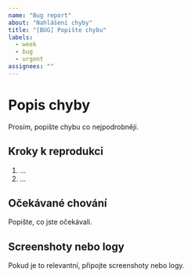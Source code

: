 ```yaml
---
name: "Bug report"
about: "Nahlášení chyby"
title: "[BUG] Popište chybu"
labels: 
  - week
  - bug
  - urgent
assignees: ""
---
```


# Popis chyby

Prosím, popište chybu co nejpodrobněji.

## Kroky k reprodukci
1. ...
2. ...

## Očekávané chování
Popište, co jste očekávali.

## Screenshoty nebo logy
Pokud je to relevantní, připojte screenshoty nebo logy.
